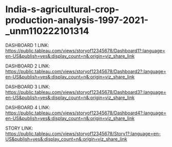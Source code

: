 # India-s-agricultural-crop-production-analysis-1997-2021-_unm110222101314

DASHBOARD 1 LINK: https://public.tableau.com/views/storyof12345678/Dashboard1?:language=en-US&publish=yes&:display_count=n&:origin=viz_share_link

DASHBOARD 2 LINK: https://public.tableau.com/views/storyof12345678/Dashboard2?:language=en-US&publish=yes&:display_count=n&:origin=viz_share_link

DASHBOARD 3 LINK: https://public.tableau.com/views/storyof12345678/Dashboard3?:language=en-US&publish=yes&:display_count=n&:origin=viz_share_link

DASHBOARD 4 LINK: https://public.tableau.com/views/storyof12345678/Dashboard4?:language=en-US&publish=yes&:display_count=n&:origin=viz_share_link

STORY LINK: https://public.tableau.com/views/storyof12345678/Story1?:language=en-US&publish=yes&:display_count=n&:origin=viz_share_link
